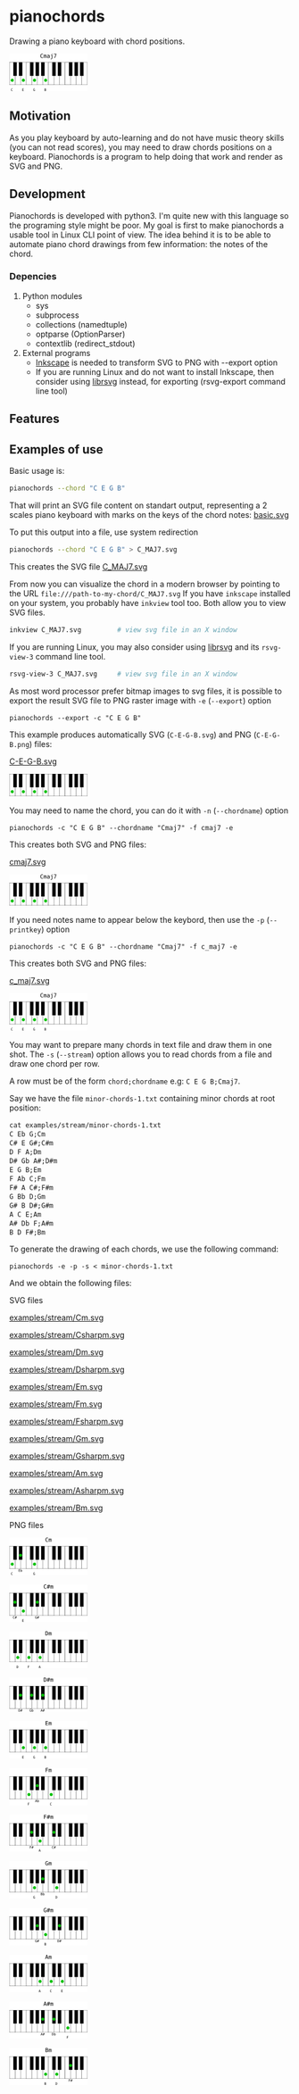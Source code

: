 # pianochords
Drawing a piano keyboard with chord positions.

![c_maj7.png](examples/c_maj7.png)

## Motivation
As you play keyboard by auto-learning and do not have music theory skills (you can not read scores), you may need to draw chords positions on a keyboard. Pianochords is a program to help doing that work and render as SVG and PNG.

## Development
Pianochords is developed with python3. I'm quite new with this language so the programing style might be poor. 
My goal is first to make pianochords a usable tool in Linux CLI point of view. The idea behind it is to be able to automate piano chord drawings from few information: the notes of the chord.

### Depencies
1. Python modules
    - sys
    - subprocess
    - collections (namedtuple)
    - optparse (OptionParser)
    - contextlib (redirect_stdout)
2. External programs
    - [Inkscape](https://inkscape.org/) is needed to transform SVG to PNG with --export option
    - If you are running Linux and do not want to install Inkscape, then consider using [librsvg](https://wiki.gnome.org/Projects/LibRsvg) instead, for exporting (rsvg-export command line tool)

## Features


## Examples of use

Basic usage is:
```bash
pianochords --chord "C E G B"
```
That will print an SVG file content on standart output, representing a 2 scales piano keyboard with marks on the keys of the chord notes:
[basic.svg](examples/basic.svg)

To put this output into a file, use system redirection
```bash
pianochords --chord "C E G B" > C_MAJ7.svg
```
This creates the SVG file [C_MAJ7.svg](examples/C_MAJ7.svg)

From now you can visualize the chord in a modern browser by pointing to the URL `file:///path-to-my-chord/C_MAJ7.svg`
If you have `inkscape` installed on your system, you probably have `inkview` tool too. Both allow you to view SVG files.
```bash
inkview C_MAJ7.svg         # view svg file in an X window
```

If you are running Linux, you may also consider using [librsvg](https://wiki.gnome.org/Projects/LibRsvg) and its `rsvg-view-3` command line tool.
```bash
rsvg-view-3 C_MAJ7.svg     # view svg file in an X window
```

As most word processor prefer bitmap images to svg files, it is possible to export the result SVG file to PNG raster image with `-e` (`--export`) option
```
pianochords --export -c "C E G B"
```
This example produces automatically SVG (`C-E-G-B.svg`) and PNG (`C-E-G-B.png`) files:

[C-E-G-B.svg](examples/C-E-G-B.svg)

![C-E-G-B.png](examples/C-E-G-B.png)

You may need to name the chord, you can do it with `-n` (`--chordname`) option
```
pianochords -c "C E G B" --chordname "Cmaj7" -f cmaj7 -e
```
This creates both SVG and PNG files:

[cmaj7.svg](examples/cmaj7.svg)

![cmaj7.png](examples/cmaj7.png)

If you need notes name to appear below the keybord, then use the `-p` (`--printkey`) option
```
pianochords -c "C E G B" --chordname "Cmaj7" -f c_maj7 -e
```
This creates both SVG and PNG files:

[c_maj7.svg](examples/c_maj7.svg)

![c_maj7.png](examples/c_maj7.png)

You may want to prepare many chords in text file and draw them in one shot. The `-s` (`--stream`) option allows you to read chords from a file and draw one chord per row.

A row must be of the form `chord;chordname` e.g: `C E G B;Cmaj7`.

Say we have the file `minor-chords-1.txt` containing minor chords at root position:

```
cat examples/stream/minor-chords-1.txt 
C Eb G;Cm
C# E G#;C#m
D F A;Dm
D# Gb A#;D#m
E G B;Em
F Ab C;Fm
F# A C#;F#m
G Bb D;Gm
G# B D#;G#m
A C E;Am
A# Db F;A#m
B D F#;Bm
```

To generate the drawing of each chords, we use the following command:

```
pianochords -e -p -s < minor-chords-1.txt
```

And we obtain the following files:

SVG files

[examples/stream/Cm.svg](examples/stream/Cm.svg)

[examples/stream/Csharpm.svg](examples/stream/Csharpm.svg)

[examples/stream/Dm.svg](examples/stream/Dm.svg)

[examples/stream/Dsharpm.svg](examples/stream/Dsharpm.svg)

[examples/stream/Em.svg](examples/stream/Em.svg)

[examples/stream/Fm.svg](examples/stream/Fm.svg)

[examples/stream/Fsharpm.svg](examples/stream/Fsharpm.svg)

[examples/stream/Gm.svg](examples/stream/Gm.svg)

[examples/stream/Gsharpm.svg](examples/stream/Gsharpm.svg)

[examples/stream/Am.svg](examples/stream/Am.svg)

[examples/stream/Asharpm.svg](examples/stream/Asharpm.svg)

[examples/stream/Bm.svg](examples/stream/Bm.svg)


PNG files

![examples/stream/Cm.png](examples/stream/Cm.png)

![examples/stream/Csharpm.png](examples/stream/Csharpm.png)

![examples/stream/Dm.png](examples/stream/Dm.png)

![examples/stream/Dsharpm.png](examples/stream/Dsharpm.png)

![examples/stream/Em.png](examples/stream/Em.png)

![examples/stream/Fm.png](examples/stream/Fm.png)

![examples/stream/Fsharpm.png](examples/stream/Fsharpm.png)

![examples/stream/Gm.png](examples/stream/Gm.png)

![examples/stream/Gsharpm.png](examples/stream/Gsharpm.png)

![examples/stream/Am.png](examples/stream/Am.png)

![examples/stream/Asharpm.png](examples/stream/Asharpm.png)

![examples/stream/Bm.png](examples/stream/Bm.png)


